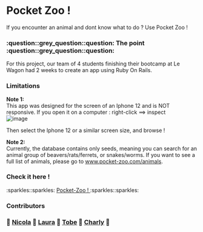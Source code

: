 <h1>Pocket Zoo !</h1>

If you encounter an animal and dont know what to do ? Use Pocket Zoo !

<h3> :question::grey_question::question: The point  :question::grey_question::question:</h3>  
For this project, our team of 4 students finishing their bootcamp at Le Wagon had 2 weeks to create an app using Ruby On Rails.

<h3>Limitations</h3>

<strong>Note 1:</strong> <br>
This app was designed for the screen of an Iphone 12 and is NOT responsive.
If you open it on a computer : right-click ==> inspect <br>
![image](https://user-images.githubusercontent.com/100037646/191319456-27ed31b6-a0d2-49d7-a311-22879c4c6d91.png)

Then select the Iphone 12 or a similar screen size, and browse !

<strong>Note 2:</strong> <br>
Currently, the database contains only seeds, meaning you can search for an animal group of beavers/rats/ferrets, or snakes/worms. 
If you want to see a full list of animals, please go to www.pocket-zoo.com/animals.


<h3>Check it here !</h3>
 :sparkles::sparkles: <a href="http://www.pocket-zoo.com"> Pocket-Zoo ! </a> :sparkles::sparkles:

<h3>Contributors<h3>

 :star2: <a href="https://github.com/NicFie">Nicola</a> :star2: <a href="https://github.com/laurabeckerv">Laura</a> :star2: <a href="https://github.com/Tobe-Nwosu">Tobe</a> :star2: <a href="https://github.com/CharlyPhi">Charly</a> :star2:

